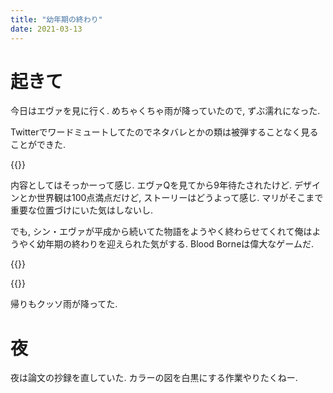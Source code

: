 ```yaml
---
title: "幼年期の終わり"
date: 2021-03-13
---
```


# 起きて
今日はエヴァを見に行く. めちゃくちゃ雨が降っていたので, ずぶ濡れになった.

Twitterでワードミュートしてたのでネタバレとかの類は被弾することなく見ることができた.

{{<tweet user="dango_bot" id="1370595851731529729">}}

内容としてはそっかーって感じ. エヴァQを見てから9年待たされたけど. デザインとか世界観は100点満点だけど, ストーリーはどうよって感じ. マリがそこまで重要な位置づけにいた気はしないし.

でも, シン・エヴァが平成から続いてた物語をようやく終わらせてくれて俺はようやく幼年期の終わりを迎えられた気がする. Blood Borneは偉大なゲームだ.

{{<tweet user="dango_bot" id="1370665168204533760" >}}

{{<tweet user="dango_bot" id="1370685482309361666" >}}

帰りもクッソ雨が降ってた.

# 夜
夜は論文の抄録を直していた. カラーの図を白黒にする作業やりたくねー.